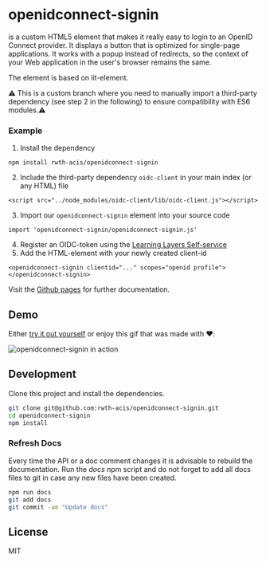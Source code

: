 openidconnect-signin
================

<openidconnect-signin> is a custom HTML5 element that makes it really easy to login to an OpenID Connect provider. It
displays a button that is optimized for single-page applications. It works with a popup instead of redirects, so the
context of your Web application in the user's browser remains the same.

The element is based on lit-element.

:warning: This is a custom branch where you need to manually import a third-party dependency (see step 2 in the following) to ensure compatibility with ES6 modules.:warning:

### Example

1. Install the dependency
```
npm install rwth-acis/openidconnect-signin
```
2. Include the third-party dependency `oidc-client` in your main index (or any HTML) file
```
<script src="../node_modules/oidc-client/lib/oidc-client.js"></script>
```
3. Import our `openidconnect-signin` element into your source code
```
import 'openidconnect-signin/openidconnect-signin.js'
```
4. Register an OIDC-token using the [Learning Layers Self-service](https://api.learning-layers.eu/o/oauth2/manage/dev/dynreg)
5. Add the HTML-element with your newly created client-id
```
<openidconnect-signin clientid="..." scopes="openid profile"></openidconnect-signin>
```

Visit the [Github pages](https://rwth-acis.github.io/openidconnect-signin) for further documentation.

## Demo

Either [try it out yourself](https://rwth-acis.github.io/openidconnect-signin/#/elements/openidconnect-signin/demos/demo/index.html) or enjoy this gif that was made with :heart::

![openidconnect-signin in action](https://i.giphy.com/zkFD9Blr2cPxm.gif)

## Development

Clone this project and install the dependencies.

```bash
git clone git@github.com:rwth-acis/openidconnect-signin.git
cd openidconnect-signin
npm install
```

### Refresh Docs

Every time the API or a doc comment changes it is advisable to rebuild the documentation. 
Run the *docs* npm script and do not forget to add all docs files to git in case any new files have been created.

```bash
npm run docs
git add docs
git commit -am "Update docs"

```

## License
MIT
